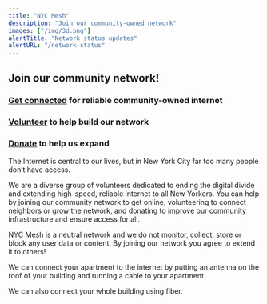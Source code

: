 ```yaml
---
title: "NYC Mesh"
description: "Join our community-owned network"
images: ["/img/3d.png"]
alertTitle: "Network status updates"
alertURL: "/network-status"
---
```


## Join our community network!

### <a href="/join" class="blue">Get connected</a> for reliable community-owned internet

### <a href="/volunteer" class="blue">Volunteer</a> to help build our network

### <a href="/donate" class="blue">Donate</a> to help us expand

The Internet is central to our lives, but in New York City far too many people don’t have access.

We are a diverse group of volunteers dedicated to ending the digital divide and extending  high-speed, reliable internet to all New Yorkers. You can help by joining our community network to get online, volunteering to connect neighbors or grow the network, and donating to improve our community infrastructure and ensure access for all.

NYC Mesh is a neutral network and we do not monitor, collect, store or block any user data or content. By joining our network you agree to extend it to others!

We can connect your apartment to the internet by putting an antenna on the roof of your building and running a cable to your apartment.

We can also connect your whole building using fiber.
